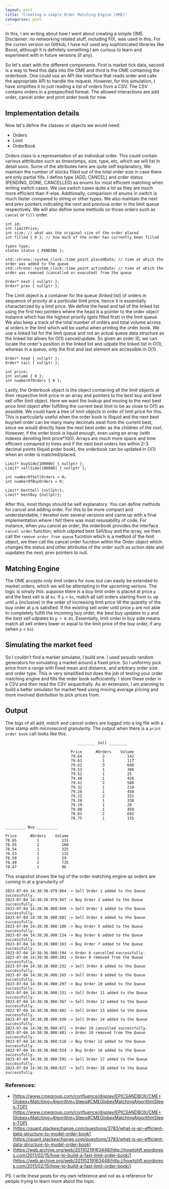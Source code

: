 ```yaml
---
layout: post
title: "Creating a simple Order Matching Engine (OME)"
categories: post
---
```


In this, I am writing about how I went about creating a simple OME. Disclaimer: no networking related stuff, including FIX, was used in this.  For the curren version on GitHub, I have not used any sophisticated libraries like Boost, although it is defnitely something I am curious to learn and experiment with in future versions (if any).

So let's start with the different components. First is market tick data, second is a way to feed this data into the OME and third is the OME containing the orderbook. One could use an API like interface that reads order and calls the appropriate API to handle the request. However, for this simulation, I have simplifies it to just reading a list of orders from a CSV. The CSV contains orders in a prespecified format. The allowed interactions are add order, cancel order and print order book for now.


## Implementation details

Now let's define the classes or objects we would need:<br>
* Orders
* Limit
* OrderBook

Orders class is a representation of an individual order. This could contain various atttributes such as timestamps, size, type, etc, which we will list in detail soon. Some of the attributes here are quite self explanatory, We maintain the number of stocks filled out of the total order size in case there are only partial fills. I define type (ADD, CANCEL) and order status (PENDING, DONE, CANCELLED) as enums for most efficient matching when writing switch cases. We use switch cases quite a lot as they are much more efficient than if-else. Addtionally, comparison of enums in switch is much faster compared to string or other types. We also maintain the next and prev pointers indicating the next and previous order in the limit queue respectively. We will also define some methods on those orders such as `cancel` or `fill` order.

    int id;
    int limitPrice;
    int size; // what was the original size of the order placed
    int filled { 0 }; // how much of the order has currently been filled

    types type;
    states status { PENDING };

    std::chrono::system_clock::time_point placedDate; // time at which the order was added to the queue
    std::chrono::system_clock::time_point actionDate; // time at which the order was removed (cancelled or executed) from the queue

    Order* next { nullptr };
    Order* prev { nullptr };

The Limit object is a container for the queue (linked list) of orders in sequence of priority at a particular limit price, hence it is essentially characterized by a limit price. We define the head and tail of the linked list using the first two pointers where the head is a pointer to the order object instance which has the highest priority (gets filled first) in the limit queue. We also keep a track of the total number of orders and total volume across al orders in the limit which will be useful when printing the order book. We use a linked list for the limit queue and not an actual queue data structure as the linked list allows for O(1) cancel/update. So given an order ID, we can locate the order's position in the linked list and udpate the linked list in O(1), whereas in a queue, only the first and last element are accessible in O(1). 

    Order* head { nullptr };
    Order* tail { nullptr };

    int price;
    int volume { 0 };
    int numberOfOrders { 0 };

Lastly, the Orderbook object is the object containing all the limit objects at their respective limit price in an array and pointers to the best buy and best sell offer limit object. Here we want the lookup and moving to the next best price limit object after fulfilling the current best limit to be as close to O(1) as possible. We could have a tree of limit objects in order of limit price for this. This is particularly useful when the order book is illiquid and the next best buy/sell order can be many many decimals awat from the current best, since we would directly have the next best order as the children of the root. However, if the order book is liquid enough, even using an array (with indexes denoting limit price*100). Arrays are much more space and time efficient comapred to trees and if the next best orders lies within 2-3 decimal points (liquid prder book), the orderbook can be updated in O(1) when an order is matched/placed.

    Limit* buySide[100000] { nullptr }; 
    Limit* sellSide[100000] { nullptr };

    int numberOfSellOrders = 0;
    int numberOfBuyOrders = 0;

    Limit* bestSell {nullptr};
    Limit* bestBuy {nullptr};


After this, most things should be self explanatory. You can define methods for cancel and adding order. For this to be more compact and understandable, I iterated over several versions and came up with a final implementation where I felt there was most resusability of code. For instance, when you cancel an order, the orderbook provides the interface `cancel order` function, which udpated best Sell/buy and the array, we then call the `remove order from queue` fucntion which is a method of the limit object, we then call the cancel order fucntion within the Order object which changes the status and other attributes of the order such as action date and uupdates the next, prev pointers to null.

## Matching Engine

The OME accepts only limit orders for now, but can easily be extended to market orders, which we will be attempting in the upcoming verions. The logic is simply this: suppose there is a buy limit order is placed at price `p` and the best sell is at `bs`. If `p` > `bs`, match all sell orders starting from `bs` up until `p` (inclusive) in the order of increasing limit price till the quantity of the buy order at `p` is satisfied. If the existing sell order until price `p` are not able to completely fulfill the incoming buy order, the best buy updates to `p` and the best sell udpates to `p + 0.01`. Essentially, limit order in buy side means match all sell orders lower or equal to the limit price of the buy order, if any (when `p` < `bs`).  


## Simulating the market feed

So I couldn't find a market simulator, I build one. I used pesudo random generators for simulating a market around a fixed price. So I uniformly pick price from a range with fixed mean and distance, and arbitrary order size and order type. This is very simplified but does the job of testing your order matching engine and fills the order book suffciciently. I store these order in a CSV and then read the CSV sequentially. As an extension, I am planning  to build a better simulator for market feed using moving average pricing and more involved distrbution to pick prices from.

## Output 

The logs of all add, match and cancel orders are logged into a log file with a time stamp with microsecond granularity. The output when there is a `print order book` call looks like this:


                                    ________ Sell ________ 

                                 Price      #Orders    Volume         
                                 79.64         2          142        
                                 79.63         1          117        
                                 79.62         3          600        
                                 79.53         1          366        
                                 79.52         1          25         
                                 79.48         1          426        
                                 79.41         2          580        
                                 79.32         1          210        
                                 79.28         1          450        
                                 79.25         2          331        
                                 79.20         1          338        
                                 79.19         1          20         
                                 79.00         1          459        
                                 78.81         2          692        
                                 78.75         1          155        

    _________ Buy _________ 

    Price      #Orders    Volume     
    78.65         1          131        
    78.55         2          160        
    78.54         1          325        
    78.53         1          132        
    78.50         1          29         
    78.49         2          735        
    78.47         1          96    

This snapshot shows the log of the order matching engine qs orders are coming in at a granularity of 
<br>

    2023-07-04 14:38:36.979:864 -> Sell Order 1 added to the Queue successfully.
    2023-07-04 14:38:36.979:947 -> Buy Order 2 added to the Queue successfully.
    2023-07-04 14:38:36.980:048 -> Sell Order 3 added to the Queue successfully.
    2023-07-04 14:38:36.980:081 -> Sell Order 4 added to the Queue successfully.
    2023-07-04 14:38:36.980:106 -> Buy Order 5 added to the Queue successfully.
    2023-07-04 14:38:36.980:134 -> Buy Order 6 added to the Queue successfully.
    2023-07-04 14:38:36.980:163 -> Buy Order 7 added to the Queue successfully.
    2023-07-04 14:38:36.980:194 -> Order 6 cancelled successfully.
    2023-07-04 14:38:36.980:203 -> Order 6 removed from the Queue successfully.
    2023-07-04 14:38:36.980:232 -> Sell Order 8 added to the Queue successfully.
    2023-07-04 14:38:36.980:265 -> Sell Order 9 added to the Queue successfully.
    2023-07-04 14:38:36.980:297 -> Buy Order 10 added to the Queue successfully.
    2023-07-04 14:38:36.980:331 -> Sell Order 11 added to the Queue successfully.
    2023-07-04 14:38:36.980:367 -> Sell Order 12 added to the Queue successfully.
    2023-07-04 14:38:36.980:402 -> Sell Order 13 added to the Queue successfully.
    2023-07-04 14:38:36.980:436 -> Sell Order 14 added to the Queue successfully.
    2023-07-04 14:38:36.980:472 -> Order 10 cancelled successfully.
    2023-07-04 14:38:36.980:481 -> Order 10 removed from the Queue successfully.
    2023-07-04 14:38:36.980:516 -> Buy Order 15 added to the Queue successfully.
    2023-07-04 14:38:36.980:554 -> Buy Order 16 added to the Queue successfully.
    2023-07-04 14:38:36.980:592 -> Sell Order 17 added to the Queue successfully.
    2023-07-04 14:38:36.980:627 -> Sell Order 18 added to the Queue successfully.     

### References:
* [https://www.cmegroup.com/confluence/display/EPICSANDBOX/CME+Globex+Matching+Algorithm+Steps#CMEGlobexMatchingAlgorithmSteps-TOP](https://www.cmegroup.com/confluence/display/EPICSANDBOX/CME+Globex+Matching+Algorithm+Steps#CMEGlobexMatchingAlgorithmSteps-TOP)
* [https://quant.stackexchange.com/questions/3783/what-is-an-efficient-data-structure-to-model-order-book](https://quant.stackexchange.com/questions/3783/what-is-an-efficient-data-structure-to-model-order-book)
* [https://web.archive.org/web/20110219163448/http://howtohft.wordpress.com/2011/02/15/how-to-build-a-fast-limit-order-book/](https://web.archive.org/web/20110219163448/http://howtohft.wordpress.com/2011/02/15/how-to-build-a-fast-limit-order-book/)

PS: I write these posts for my own reference and not as a reference for people trying to learn more about the topic. 